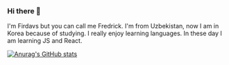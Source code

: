 ### Hi there 👋

I'm Firdavs but you can call me Fredrick. I'm from Uzbekistan, now I am in Korea because of studying. I really enjoy learning languages. In these day I am learning JS and React.

[![Anurag's GitHub stats](https://github-readme-stats.vercel.app/api?username=Firdavs0108)](https://github.com/anuraghazra/github-readme-stats)
